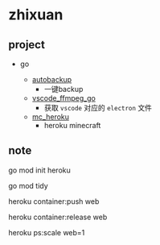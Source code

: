 # zhixuan

## project
- go
    - [autobackup](./go/autobackup)
        - 一键backup
    - [vscode_ffmpeg_go](./go/vscode_electron)
        - 获取 ```vscode``` 对应的 ```electron``` 文件
    - [mc_heroku](./go/mc-heroku)
        - heroku minecraft

    <!-- - [line](./go/line)
        - line webhook server -->

## note

go mod init heroku


go mod tidy

heroku container:push web

heroku container:release web

heroku ps:scale web=1